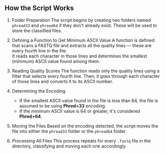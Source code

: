 ## How the Script Works

1. Folder Preparation
   The script begins by creating two folders named `phread33` and `phread64` if they don't already exist. These will be used to store the classified files.

2. Defining a Function to Get Minimum ASCII Value 
   A function is defined that scans a FASTQ file and extracts all the quality lines — these are every fourth line in the file.  
   It reads each character in those lines and determines the smallest (minimum) ASCII value found among them.

3. Reading Quality Scores
   The function reads only the quality lines using a filter that selects every fourth line. Then, it goes through each character of those lines and converts it to its ASCII number.

4. Determining the Encoding  
   - If the smallest ASCII value found in the file is less than 64, the file is assumed to be using **Phred+33** encoding.  
   - If the minimum ASCII value is 64 or greater, it's considered **Phred+64**.

5. Moving the Files
   Based on the encoding detected, the script moves the file into either the `phread33` folder or the `phread64` folder.

6. Processing All Files 
   This process repeats for every `.fastq` file in the directory, classifying and moving each one accordingly.
